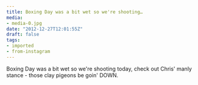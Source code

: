 ```yaml
---
title: Boxing Day was a bit wet so we're shooting…
media:
- media-0.jpg
date: "2012-12-27T12:01:55Z"
draft: false
tags:
- imported
- from-instagram
---
```

Boxing Day was a bit wet so we're shooting today, check out Chris' manly stance - those clay pigeons be goin' DOWN.
